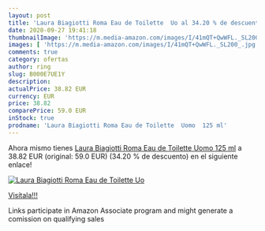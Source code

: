 ```yaml
---
layout: post
title: 'Laura Biagiotti Roma Eau de Toilette  Uo al 34.20 % de descuento'
date: 2020-09-27 19:41:18
thumbnailImage: 'https://m.media-amazon.com/images/I/41mQT+QwWFL._SL200_.jpg'
images: [ 'https://m.media-amazon.com/images/I/41mQT+QwWFL._SL200_.jpg' ]
comments: true
category: ofertas
author: ring
slug: B000E7UE1Y
description:
actualPrice: 38.82 EUR
currency: EUR
price: 38.82
comparePrice: 59.0 EUR
inStock: true
prodname: 'Laura Biagiotti Roma Eau de Toilette  Uomo  125 ml'
---
```


Ahora mismo tienes [Laura Biagiotti Roma Eau de Toilette  Uomo  125 ml](https://www.amazon.it/dp/B000E7UE1Y/?tag=tolees00-21) a 38.82 EUR (original: 59.0 EUR) (34.20 %  de descuento) en el siguiente enlace!

[![Laura Biagiotti Roma Eau de Toilette  Uo](https://m.media-amazon.com/images/I/41mQT+QwWFL._SL200_.jpg)](https://www.amazon.it/dp/B000E7UE1Y/?tag=tolees00-21)

[Visítala!!!](https://www.amazon.it/dp/B000E7UE1Y/?tag=tolees00-21)

Links participate in Amazon Associate program and might generate a comission on qualifying sales
